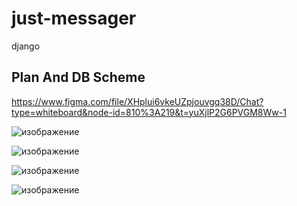 # just-messager
django

<h2>Plan And DB Scheme</h2>
<a href='https://www.figma.com/file/XHplui6vkeUZpjouvgq38D/Chat?type=whiteboard&node-id=810%3A219&t=yuXjlP2G6PVGM8Ww-1'>https://www.figma.com/file/XHplui6vkeUZpjouvgq38D/Chat?type=whiteboard&node-id=810%3A219&t=yuXjlP2G6PVGM8Ww-1</a>

![изображение](https://github.com/audiowide/just-messager/assets/129586445/8386e27a-bfc4-4014-b579-d7f86a5ce508)

![изображение](https://github.com/audiowide/just-messager/assets/129586445/27df45ab-cc59-44fb-ba16-fd6bc8d1a304)

![изображение](https://github.com/audiowide/just-messager/assets/129586445/06fdbb6f-d856-4054-8e2a-ca8221f68ae9)

![изображение](https://github.com/audiowide/just-messager/assets/129586445/cfdf3354-d05a-41b5-bb79-cded3df38fe4)

